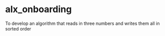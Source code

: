 # alx_onboarding
To develop an algorithm that reads in three numbers and writes them all in sorted order
